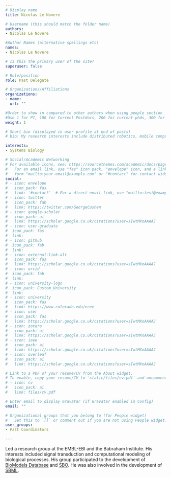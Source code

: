 ```yaml
---
# Display name
title: Nicolas Le Novere

# Username (this should match the folder name)
authors:
- Nicolas Le Novere

#Author Names (alternative spellings etc)
names:
- Nicolas Le Novere

# Is this the primary user of the site?
superuser: false

# Role/position
role: Past Delegate

# Organizations/Affiliations
organizations:
- name: 
  url: ""

#Order to show in compared to other authors when using people section
#Use 1 for PI, 100 for Current Postdocs, 200 for current phds, 300 for current masters, 400 for current undergrads, 800 for alum postdocs, 810 for alum phds, 820 for alum masters, and 830 for alum undergrads, 900 for tools, 1000 for projects, 900 for tools, 1000 for projects
weight: 1

# Short bio (displayed in user profile at end of posts)
# bio: My research interests include distributed robotics, mobile computing and programmable matter.

interests:
- Systems Biology

# Social/Academic Networking
# For available icons, see: https://sourcethemes.com/academic/docs/page-builder/#icons
#   For an email link, use "fas" icon pack, "envelope" icon, and a link in the
#   form "mailto:your-email@example.com" or "#contact" for contact widget.
social:
# - icon: envelope
#   icon_pack: fas
#   link: '#contact'  # For a direct email link, use "mailto:test@example.org".
# - icon: twitter
#   icon_pack: fab
#   link: https://twitter.com/GeorgeCushen
# - icon: google-scholar
#   icon_pack: ai
#   link: https://scholar.google.co.uk/citations?user=sIwtMXoAAAAJ
# - icon: user-graduate
#  icon_pack: fas
#  link: 
# - icon: github
#  icon_pack: fab
#  link: 
# - icon: external-link-alt
#   icon_pack: fas
#   link: https://scholar.google.co.uk/citations?user=sIwtMXoAAAAJ
# - icon: orcid
#  icon_pack: fab
#  link: 
# - icon: university-logo
#  icon_pack: Custom_University
#  link: 
# - icon: university
#   icon_pack: fas
#   link: https://www.colorado.edu/ecee
# - icon: user
#   icon_pack: fas
#   link: https://scholar.google.co.uk/citations?user=sIwtMXoAAAAJ
# - icon: zotero
#   icon_pack: ai
#   link: https://scholar.google.co.uk/citations?user=sIwtMXoAAAAJ
# - icon: ieee
#   icon_pack: ai
#   link: https://scholar.google.co.uk/citations?user=sIwtMXoAAAAJ
# - icon: overleaf
#   icon_pack: ai
#   link: https://scholar.google.co.uk/citations?user=sIwtMXoAAAAJ

# Link to a PDF of your resume/CV from the About widget.
# To enable, copy your resume/CV to `static/files/cv.pdf` and uncomment the lines below.
# - icon: cv
#   icon_pack: ai
#   link: files/cv.pdf

# Enter email to display Gravatar (if Gravatar enabled in Config)
email: ""

# Organizational groups that you belong to (for People widget)
#   Set this to `[]` or comment out if you are not using People widget.
user_groups:
- Past Coordinators

---
```


Led a research group at the EMBL-EBI and the Babraham Institute. His interests included signal transduction and computational modeling of biological processes. His group participated to the development of <a class="freelinking external" href="http://www.ebi.ac.uk/biomodels "> BioModels Database</a> and <a class="freelinking external" href="http://www.ebi.ac.uk/sbo "> SBO</a>. He was also involved in the development of <a class="freelinking external" href="http://sbml.org "> SBML</a>.
